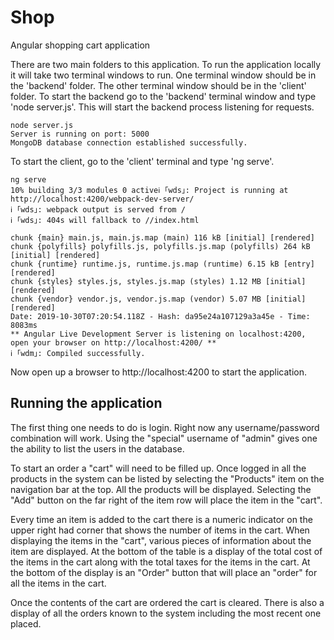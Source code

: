# Shop
Angular shopping cart application

There are two main folders to this application. To run the application locally it will take two terminal windows to run. One terminal window should be in the 'backend' folder. The other terminal window should be in the 'client' folder. To start the backend go to the 'backend' terminal window and type 'node server.js'. This will start the backend process listening for requests. 

```
node server.js
Server is running on port: 5000
MongoDB database connection established successfully.
```

To start the client, go to the 'client' terminal and type 'ng serve'. 

```
ng serve
10% building 3/3 modules 0 activeℹ ｢wds｣: Project is running at http://localhost:4200/webpack-dev-server/
ℹ ｢wds｣: webpack output is served from /
ℹ ｢wds｣: 404s will fallback to //index.html

chunk {main} main.js, main.js.map (main) 116 kB [initial] [rendered]
chunk {polyfills} polyfills.js, polyfills.js.map (polyfills) 264 kB [initial] [rendered]
chunk {runtime} runtime.js, runtime.js.map (runtime) 6.15 kB [entry] [rendered]
chunk {styles} styles.js, styles.js.map (styles) 1.12 MB [initial] [rendered]
chunk {vendor} vendor.js, vendor.js.map (vendor) 5.07 MB [initial] [rendered]
Date: 2019-10-30T07:20:54.118Z - Hash: da95e24a107129a3a45e - Time: 8083ms
** Angular Live Development Server is listening on localhost:4200, open your browser on http://localhost:4200/ **
ℹ ｢wdm｣: Compiled successfully.
```

Now open up a browser to http://localhost:4200 to start the application.

## Running the application

The first thing one needs to do is login. Right now any username/password combination will work. Using the "special" username of "admin" gives one the ability to list the users in the database.

To start an order a "cart" will need to be filled up. Once logged in all the products in the system can be listed by selecting the "Products" item on the navigation bar at the top. All the products will be displayed. Selecting the "Add" button on the far right of the item row will place the item in the "cart".

Every time an item is added to the cart there is a numeric indicator on the upper right had corner that shows the number of items in the cart. When displaying the items in the "cart", various pieces of information about the item are displayed. At the bottom of the table is a display of the total cost of the items in the cart along with the total taxes for the items in the cart. At the bottom of the display is an "Order" button that will place an "order" for all the items in the cart.

Once the contents of the cart are ordered the cart is cleared. There is also a display of all the orders known to the system including the most recent one placed. 
